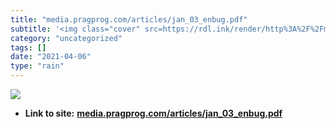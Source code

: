 ```yaml
---
title: "‎media.pragprog.com/articles/jan_03_enbug.pdf"
subtitle: '<img class="cover" src=https://rdl.ink/render/http%3A%2F%2Fmedia.pragprog.com%2Farticles%2Fjan_03_en...'
category: "uncategorized"
tags: []
date: "2021-04-06"
type: "rain"
---
```

<img class="cover" src=https://rdl.ink/render/http%3A%2F%2Fmedia.pragprog.com%2Farticles%2Fjan_03_enbug.pdf>


* **Link to site:** **[‎media.pragprog.com/articles/jan_03_enbug.pdf](http://media.pragprog.com/articles/jan_03_enbug.pdf)**